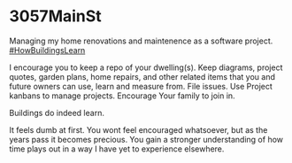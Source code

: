 # 3057MainSt
Managing my home renovations and maintenence as a software project. [#HowBuildingsLearn](https://www.amazon.com/How-Buildings-Learn-Happens-Theyre/dp/0140139966)

I encourage you to keep a repo of your dwelling(s). Keep diagrams, project quotes, garden plans, home repairs, and other related items that you and future owners can use, learn and measure from. File issues. Use Project kanbans to manage projects. Encourage Your family to join in.

Buildings do indeed learn.

It feels dumb at first. You wont feel encouraged whatsoever, but as the years pass it becomes precious. You gain a stronger understanding of how time plays out in a way I have yet to experience elsewhere.
